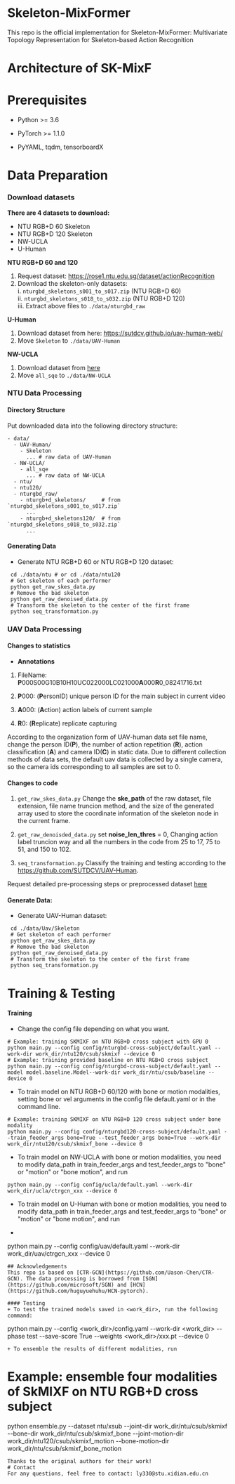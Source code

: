 # Skeleton-MixFormer
This repo is the official implementation for Skeleton-MixFormer: Multivariate Topology Representation for Skeleton-based Action Recognition

# Architecture of SK-MixF







# Prerequisites

+ Python >= 3.6

+ PyTorch >= 1.1.0

+ PyYAML, tqdm, tensorboardX

# Data Preparation

### Download datasets

**There are 4 datasets to download:**
+ NTU RGB+D 60 Skeleton
+ NTU RGB+D 120 Skeleton
+ NW-UCLA
+ U-Human

**NTU RGB+D 60 and 120**

1. Request dataset: https://rose1.ntu.edu.sg/dataset/actionRecognition
2. Download the skeleton-only datasets:  
    i. ```nturgbd_skeletons_s001_to_s017.zip``` (NTU RGB+D 60)  
    ii. ```nturgbd_skeletons_s018_to_s032.zip``` (NTU RGB+D 120)  
    iii. Extract above files to ```./data/nturgbd_raw```  

**U-Human**

1. Download dataset from here: https://sutdcv.github.io/uav-human-web/
2. Move ```Skeleton``` to ```./data/UAV-Human```

**NW-UCLA**

1. Download dataset from [here](https://drive.google.com/file/d/1wWhgqMEQlrCKcJHu6W72Zk_iloS7_JJw/view?usp=share_link)
2. Move ```all_sqe``` to ```./data/NW-UCLA```



### NTU Data Processing

#### Directory Structure

Put downloaded data into the following directory structure:
~~~
- data/
  - UAV-Human/
    - Skeleton
      ... # raw data of UAV-Human
  - NW-UCLA/
    - all_sqe
      ... # raw data of NW-UCLA
  - ntu/
  - ntu120/
  - nturgbd_raw/
    - nturgb+d_skeletons/     # from `nturgbd_skeletons_s001_to_s017.zip`
      ...
    - nturgb+d_skeletons120/  # from `nturgbd_skeletons_s018_to_s032.zip`
      ...
~~~

#### Generating Data

+ Generate NTU RGB+D 60 or NTU RGB+D 120 dataset:
~~~
 cd ./data/ntu # or cd ./data/ntu120
 # Get skeleton of each performer
 python get_raw_skes_data.py
 # Remove the bad skeleton 
 python get_raw_denoised_data.py
 # Transform the skeleton to the center of the first frame
 python seq_transformation.py
~~~

### UAV Data Processing

#### Changes to statistics  
+ **Annotations**  

1. FileName: **P**000S00G10B10H10UC022000LC021000**A**000**R**0_08241716.txt  

2. **P**000: (**P**ersonID) unique person ID for the main subject in current video

3. **A**000: (**A**ction) action labels of current sample  

4. **R**0: (**R**eplicate) replicate capturing  

According to the organization form of UAV-human data set file name, change the person ID(**P**), the number of action repetition (**R**), action classification (**A**) and camera ID(**C**) in static data. Due to different collection methods of data sets, the default uav data is collected by a single camera, so the camera ids corresponding to all samples are set to 0.

#### Changes to code 

1. ```get_raw_skes_data.py``` Change the **ske_path** of the raw dataset, file extension, file name truncion method, and the size of the generated array used to store the coordinate information of the skeleton node in the current frame.

2. ```get_raw_denoisded_data.py``` set **noise_len_thres** = 0, Changing action label truncion way and all the numbers in the code from 25 to 17, 75 to 51, and 150 to 102. 

3. ```seq_transformation.py``` Classify the training and testing according to the https://github.com/SUTDCV/UAV-Human. 

Request detailed pre-processing steps or preprocessed dataset [here](https://github.com/back330/UVA-Human-Skeleton-Preprocessing)  

#### Generate Data:

+ Generate UAV-Human dataset:
~~~
 cd ./data/Uav/Skeleton
 # Get skeleton of each performer
 python get_raw_skes_data.py
 # Remove the bad skeleton 
 python get_raw_denoised_data.py
 # Transform the skeleton to the center of the first frame
 python seq_transformation.py
~~~

# Training & Testing
#### Training
+ Change the config file depending on what you want.
~~~
# Example: training SKMIXF on NTU RGB+D cross subject with GPU 0
python main.py --config config/nturgbd-cross-subject/default.yaml --work-dir work_dir/ntu120/csub/skmixf --device 0
# Example: training provided baseline on NTU RGB+D cross subject
python main.py --config config/nturgbd-cross-subject/default.yaml --model model.baseline.Model--work-dir work_dir/ntu/csub/baseline --device 0
~~~
+ To train model on NTU RGB+D 60/120 with bone or motion modalities, setting bone or vel arguments in the config file default.yaml or in the command line.
~~~
# Example: training SKMIXF on NTU RGB+D 120 cross subject under bone modality
python main.py --config config/nturgbd120-cross-subject/default.yaml --train_feeder_args bone=True --test_feeder_args bone=True --work-dir work_dir/ntu120/csub/skmixf_bone --device 0
~~~
+ To train model on NW-UCLA with bone or motion modalities, you need to modify data_path in train_feeder_args and test_feeder_args to "bone" or "motion" or "bone motion", and run
~~~
python main.py --config config/ucla/default.yaml --work-dir work_dir/ucla/ctrgcn_xxx --device 0
~~~
+ To train model on U-Human with bone or motion modalities, you need to modify data_path in train_feeder_args and test_feeder_args to "bone" or "motion" or "bone motion", and run
+ ~~~
python main.py --config config/uav/default.yaml --work-dir work_dir/uav/ctrgcn_xxx --device 0
~~~
## Acknowledgements
This repo is based on [CTR-GCN](https://github.com/Uason-Chen/CTR-GCN). The data processing is borrowed from [SGN](https://github.com/microsoft/SGN) and [HCN](https://github.com/huguyuehuhu/HCN-pytorch).

#### Testing
+ To test the trained models saved in <work_dir>, run the following command:
~~~
python main.py --config <work_dir>/config.yaml --work-dir <work_dir> --phase test --save-score True --weights <work_dir>/xxx.pt --device 0
~~~
+ To ensemble the results of different modalities, run
~~~
# Example: ensemble four modalities of SkMIXF on NTU RGB+D cross subject
python ensemble.py --dataset ntu/xsub --joint-dir work_dir/ntu/csub/skmixf --bone-dir work_dir/ntu/csub/skmixf_bone --joint-motion-dir work_dir/ntu120/csub/skmixf_motion --bone-motion-dir work_dir/ntu/csub/skmixf_bone_motion
~~~
Thanks to the original authors for their work!  
# Contact
For any questions, feel free to contact: ly330@stu.xidian.edu.cn
